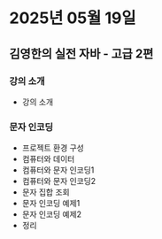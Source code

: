# 2025년 05월 19일

## 김영한의 실전 자바 - 고급 2편

### 강의 소개

- 강의 소개

### 문자 인코딩

- 프로젝트 환경 구성
- 컴퓨터와 데이터
- 컴퓨터와 문자 인코딩1
- 컴퓨터와 문자 인코딩2
- 문자 집합 조회
- 문자 인코딩 예제1
- 문자 인코딩 예제2
- 정리
